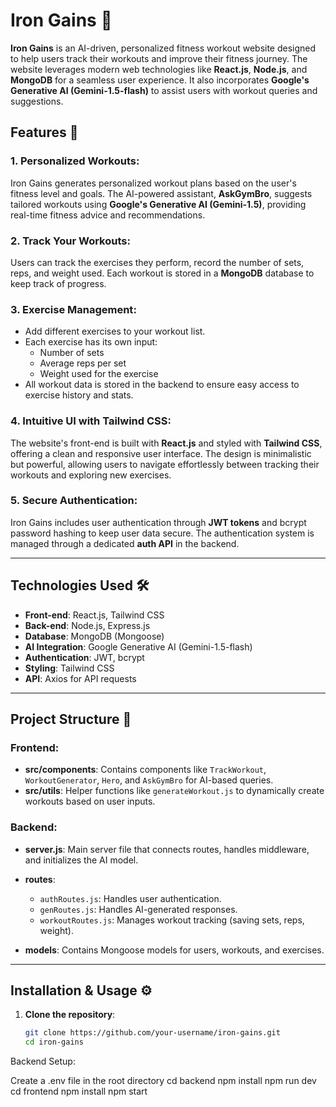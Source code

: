 # Iron Gains 💪

**Iron Gains** is an AI-driven, personalized fitness workout website designed to help users track their workouts and improve their fitness journey. The website leverages modern web technologies like **React.js**, **Node.js**, and **MongoDB** for a seamless user experience. It also incorporates **Google's Generative AI (Gemini-1.5-flash)** to assist users with workout queries and suggestions.

## Features 🌟

### 1. **Personalized Workouts**:
Iron Gains generates personalized workout plans based on the user's fitness level and goals. The AI-powered assistant, **AskGymBro**, suggests tailored workouts using **Google's Generative AI (Gemini-1.5)**, providing real-time fitness advice and recommendations.

### 2. **Track Your Workouts**:
Users can track the exercises they perform, record the number of sets, reps, and weight used. Each workout is stored in a **MongoDB** database to keep track of progress.

### 3. **Exercise Management**:
- Add different exercises to your workout list.
- Each exercise has its own input:
  - Number of sets
  - Average reps per set
  - Weight used for the exercise
- All workout data is stored in the backend to ensure easy access to exercise history and stats.

### 4. **Intuitive UI with Tailwind CSS**:
The website's front-end is built with **React.js** and styled with **Tailwind CSS**, offering a clean and responsive user interface. The design is minimalistic but powerful, allowing users to navigate effortlessly between tracking their workouts and exploring new exercises.

### 5. **Secure Authentication**:
Iron Gains includes user authentication through **JWT tokens** and bcrypt password hashing to keep user data secure. The authentication system is managed through a dedicated **auth API** in the backend.

---

## Technologies Used 🛠️

- **Front-end**: React.js, Tailwind CSS
- **Back-end**: Node.js, Express.js
- **Database**: MongoDB (Mongoose)
- **AI Integration**: Google Generative AI (Gemini-1.5-flash)
- **Authentication**: JWT, bcrypt
- **Styling**: Tailwind CSS
- **API**: Axios for API requests

---

## Project Structure 📁

### Frontend:
- **src/components**: Contains components like `TrackWorkout`, `WorkoutGenerator`, `Hero`, and `AskGymBro` for AI-based queries.
- **src/utils**: Helper functions like `generateWorkout.js` to dynamically create workouts based on user inputs.

### Backend:
- **server.js**: Main server file that connects routes, handles middleware, and initializes the AI model.
- **routes**: 
  - `authRoutes.js`: Handles user authentication.
  - `genRoutes.js`: Handles AI-generated responses.
  - `workoutRoutes.js`: Manages workout tracking (saving sets, reps, weight).

- **models**: Contains Mongoose models for users, workouts, and exercises.

---

## Installation & Usage ⚙️

1. **Clone the repository**:
   ```bash
   git clone https://github.com/your-username/iron-gains.git
   cd iron-gains
   
Backend Setup:

Create a .env file in the root directory
cd backend
npm install
npm run dev
cd frontend
npm install
npm start

